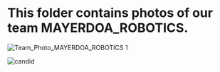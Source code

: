 # **This folder contains photos of our team MAYERDOA_ROBOTICS.**



![Team_Photo_MAYERDOA_ROBOTICS 1](https://github.com/user-attachments/assets/f6a9513a-69be-4ac5-8e91-010835d55324)

![candid](https://github.com/user-attachments/assets/3a7c32d6-c2c3-4d16-906d-0d878ba6b8a1)






